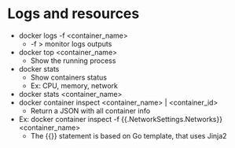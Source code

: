 # Logs and resources
- docker logs -f <container_name>
  - -f > monitor logs outputs
- docker top <container_name>
  - Show the running process
- docker stats
  - Show containers status
  - Ex: CPU, memory, network
- docker stats <container_name>
- docker container inspect <container_name> | <container_id>
  - Return a JSON with all container info
- Ex: docker container inspect -f {{.NetworkSettings.Networks}} <container_name>
  - The {{}} statement is based on Go template, that uses Jinja2

